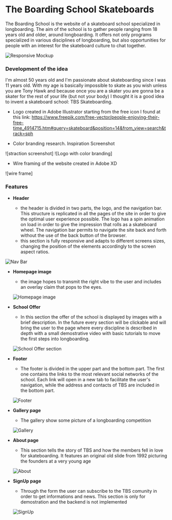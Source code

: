 # The Boarding School Skateboards

The Boarding School is the website of a skateboard school specialized in longboarding. The aim of the school is to gather people ranging from 18 years old and older, around longboarding. It offers not only programs specialized in various disciplines of longboarding, but also opportunities for people with an interest for the skateboard culture to chat together.

![Responsive Mockup](url)




### Development of the idea

I'm almost 50 years old and I'm passionate about skateboarding since I was 11 years old. With my age is basically impossible to skate as you wish unless you are Tony Hawk and because once you are a skater you are gonna be a skater for the rest of your life (but not your body) I thought it is a good idea to invent a skateboard school: TBS Skateboarding.

- Logo created in Adobe Illustrator starting from the free icon I found at this link: https://www.freepik.com/free-vector/people-enjoying-their-free-time_4914715.htm#query=skateboard&position=14&from_view=search&track=sph

- Color branding research. Inspiration Screenshot

![straction screenshot]
![Logo with color branding]

- Wire framing of the website created in Adobe XD

![wire frame]




### Features

- __Header__

  - the header is divided in two parts, the logo, and the navigation bar. This structure is replicated in all the pages of the site in order to give the optimal user experience possible. The logo has a spin animation on load in order to give the impression that rolls as a skateboard wheel. The navigation bar permits to navigate the site back and forth without the use of the back button of the browser.
  - this section is fully responsive and adapts to different screens sizes, changing the position of the elements accordingly to the screen aspect ratios.

![Nav Bar](url)


- __Homepage image__

  - the image hopes to transmit the right vibe to the user and includes an overlay claim that pops to the eyes.

  ![Homepage image](url)


- __School Offer__
  
  - In this section the offer of the school is displayed by images with a brief description. In the future every section will be clickable and will bring the user to the page where every discipline is described in depth with a small demostrative video with basic tutorials to move the first steps into longboarding.

  ![School Offer section](url)


- __Footer__

  - The footer is divided in the upper part and the bottom part. The first one contains the links to the most relevant social networks of the school. Each link will open in a new tab to facilitate the user's navigation, while the address and contacts of TBS are included in the bottom part.

  ![Footer](url)


- __Gallery page__

  - The gallery show some picture of a longboarding competition

  ![Gallery](url)


- __About page__

  - This section tells the story of TBS and how the members fell in love for skateboarding. It features an original old slide from 1992 picturing the founders at a very young age

  ![About](url)


- __SignUp page__

  - Through the form the user can subscribe to the TBS comunity in order to get informations and news. This section is only for demostration and the backend is not implemented

  ![SignUp](url)

